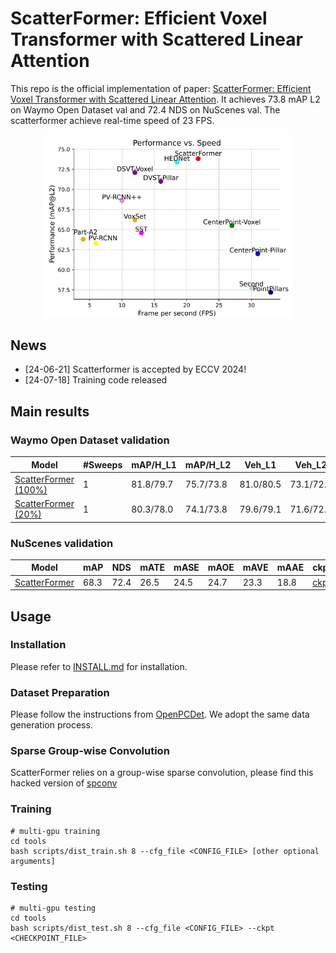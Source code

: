 # ScatterFormer: Efficient Voxel Transformer with Scattered Linear Attention
	

This repo is the official implementation of paper: [ScatterFormer: Efficient Voxel Transformer with Scattered Linear Attention](https://arxiv.org/pdf/2401.00912). It achieves 73.8 mAP L2 on Waymo Open Dataset val and 72.4 NDS on NuScenes val. The scatterformer achieve real-time speed of 23 FPS.

<!-- > ScatterFormer: Efficient Voxel Transformer with Scattered Linear Attention
>
> [Chenhang He*](https://skyhehe123.github.io/), Ruihuang Li, Guowen Zhang, Lei Zhang -->


<div align="center">
  <img src="assets/performance.png" width="400"/>
</div>

## News
- [24-06-21] Scatterformer is accepted by ECCV 2024!  
- [24-07-18] Training code released 










## Main results

### Waymo Open Dataset validation
|  Model  |  #Sweeps | mAP/H_L1 | mAP/H_L2 | Veh_L1 | Veh_L2 | Ped_L1 | Ped_L2 | Cyc_L1 | Cyc_L2 | Log |
|---------|---------|--------|--------|--------|--------|--------|--------|--------|--------|--------|
|  [ScatterFormer (100%)](tools/cfgs/waymo_models/scatterformer.yaml) | 1       |  81.8/79.7  | 75.7/73.8  | 81.0/80.5 | 73.1/72.7 | 84.5/79.9 | 77.0/72.6 | 79.9/78.9 | 77.1/76.1 | [Log](https://drive.google.com/file/d/1WamAN8tBRg8aq35Ia6PsEdkYo-jxKNS1/view?usp=sharing) |
|  [ScatterFormer (20%)](tools/cfgs/waymo_models/scatterformer.yaml) | 1       |  80.3/78.0  | 74.1/73.8  | 79.6/79.1 | 71.6/72.0 | 83.5/78.3 | 75.9/71.0 | 77.7/76.6 | 74.8/73.7 | [Log](https://drive.google.com/file/d/1_nGyTDCGy8oo-tkw7BHKoO_w8eMzPbm8/view?usp=sharing) |
### NuScenes validation
|  Model  | mAP | NDS | mATE | mASE | mAOE | mAVE| mAAE | ckpt | Log |
|---------|---------|--------|---------|---------|--------|---------|--------|--------|--------|
|  [ScatterFormer](tools/cfgs/dsvt_models/dsvt_plain_1f_onestage_nusences.yaml) | 68.3 | 72.4 | 26.5 | 24.5 | 24.7 | 23.3 | 18.8| [ckpt](https://drive.google.com/file/d/1AJp0EQoXw-8JNI98SkD-k1DqLzKHYNJK/view?usp=sharing)| [Log](https://drive.google.com/file/d/1kiDoCiu8YzIyy5t_DM5XCAMKa3OR-2wh/view?usp=sharing)| 



## Usage
### Installation
Please refer to [INSTALL.md](docs/INSTALL.md) for installation.

### Dataset Preparation
Please follow the instructions from [OpenPCDet](https://github.com/open-mmlab/OpenPCDet/blob/master/docs/GETTING_STARTED.md). We adopt the same data generation process.

### Sparse Group-wise Convolution
ScatterFormer relies on a group-wise sparse convolution, please find this hacked version of [spconv](https://github.com/skyhehe123/spconv) 

### Training
```
# multi-gpu training
cd tools
bash scripts/dist_train.sh 8 --cfg_file <CONFIG_FILE> [other optional arguments]
```

### Testing
```
# multi-gpu testing
cd tools
bash scripts/dist_test.sh 8 --cfg_file <CONFIG_FILE> --ckpt <CHECKPOINT_FILE>
```

